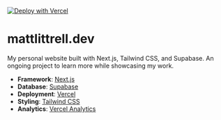[![Deploy with Vercel](https://vercel.com/button)](https://vercel.com/new/clone?repository-url=https%3A%2F%2Fgithub.com%2Fleerob%2Fleerob.io)

# mattlittrell.dev

My personal website built with Next.js, Tailwind CSS, and Supabase. An ongoing project to learn more while showcasing my work.

- **Framework**: [Next.js](https://nextjs.org/)
- **Database**: [Supabase](https://supabase.com)
- **Deployment**: [Vercel](https://vercel.com)
- **Styling**: [Tailwind CSS](https://tailwindcss.com)
- **Analytics**: [Vercel Analytics](https://vercel.com/analytics)
